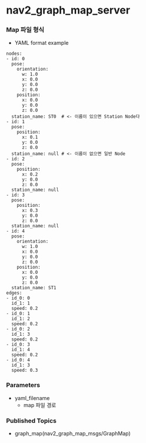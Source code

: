 # nav2_graph_map_server

### Map 파일 형식 

- YAML format example 

```
nodes:
- id: 0
  pose:
    orientation:
      w: 1.0
      x: 0.0
      y: 0.0
      z: 0.0
    position:
      x: 0.0
      y: 0.0
      z: 0.0
  station_name: ST0  # <- 이름이 있으면 Station Node다 
- id: 1
  pose: 
    position:
      x: 0.1
      y: 0.0
      z: 0.0
  station_name: null # <- 이름이 없으면 일반 Node 
- id: 2
  pose: 
    position:
      x: 0.2
      y: 0.0
      z: 0.0
  station_name: null
- id: 3
  pose: 
    position:
      x: 0.3
      y: 0.0
      z: 0.0
  station_name: null
- id: 4
  pose:
    orientation:
      w: 1.0
      x: 0.0
      y: 0.0
      z: 0.0
    position:
      x: 0.0
      y: 0.0
      z: 0.0
  station_name: ST1
edges:
- id_0: 0
  id_1: 1
  speed: 0.2
- id_0: 1
  id_1: 2
  speed: 0.2
- id_0: 2
  id_1: 3
  speed: 0.2
- id_0: 3
  id_1: 4
  speed: 0.2
- id_0: 4
  id_1: 3
  speed: 0.3
```


### Parameters 

- yaml_filename 
    - map 파일 경로 



### Published Topics 

- graph_map(nav2_graph_map_msgs/GraphMap)
